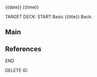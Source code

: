 {{date}} {{time}}

TARGET DECK: 
START
Basic
{{title}}
Back:
## Main


## References
END

DELETE
ID: 
